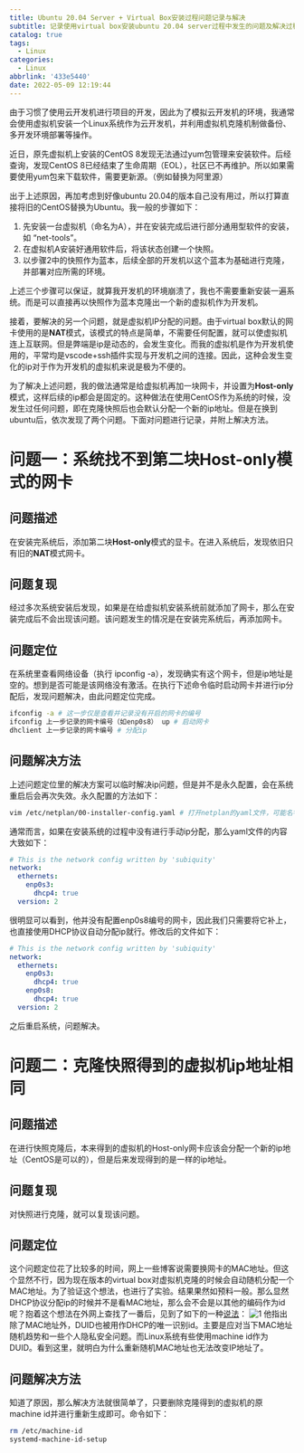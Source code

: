 ```yaml
---
title: Ubuntu 20.04 Server + Virtual Box安装过程问题记录与解决
subtitle: 记录使用virtual box安装ubuntu 20.04 server过程中发生的问题及解决过程
catalog: true
tags:
  - Linux
categories:
  - Linux
abbrlink: '433e5440'
date: 2022-05-09 12:19:44
---
```


由于习惯了使用云开发机进行项目的开发，因此为了模拟云开发机的环境，我通常会使用虚拟机安装一个Linux系统作为云开发机，并利用虚拟机克隆机制做备份、多开发环境部署等操作。

近日，原先虚拟机上安装的CentOS 8发现无法通过yum包管理来安装软件。后经查询，发现CentOS 8已经结束了生命周期（EOL），社区已不再维护。所以如果需要使用yum包来下载软件，需要更新源。（例如替换为阿里源）

出于上述原因，再加考虑到好像ubuntu 20.04的版本自己没有用过，所以打算直接将旧的CentOS替换为Ubuntu。我一般的步骤如下：
1. 先安装一台虚拟机（命名为A），并在安装完成后进行部分通用型软件的安装，如 “net-tools”。
2. 在虚拟机A安装好通用软件后，将该状态创建一个快照。
3. 以步骤2中的快照作为蓝本，后续全部的开发机以这个蓝本为基础进行克隆，并部署对应所需的环境。

上述三个步骤可以保证，就算我开发机的环境崩溃了，我也不需要重新安装一遍系统。而是可以直接再以快照作为蓝本克隆出一个新的虚拟机作为开发机。

接着，要解决的另一个问题，就是虚拟机IP分配的问题。由于virtual box默认的网卡使用的是**NAT**模式，该模式的特点是简单，不需要任何配置，就可以使虚拟机连上互联网。但是弊端是ip是动态的，会发生变化。而我的虚拟机是作为开发机使用的，平常均是vscode+ssh插件实现与开发机之间的连接。因此，这种会发生变化的ip对于作为开发机的虚拟机来说是极为不便的。

为了解决上述问题，我的做法通常是给虚拟机再加一块网卡，并设置为**Host-only**模式，这样后续的ip都会是固定的。这种做法在使用CentOS作为系统的时候，没发生过任何问题，即在克隆快照后也会默认分配一个新的ip地址。但是在换到ubuntu后，依次发现了两个问题。下面对问题进行记录，并附上解决方法。

# 问题一：系统找不到第二块Host-only模式的网卡

## 问题描述
在安装完系统后，添加第二块**Host-only**模式的显卡。在进入系统后，发现依旧只有旧的**NAT**模式网卡。

## 问题复现
经过多次系统安装后发现，如果是在给虚拟机安装系统前就添加了网卡，那么在安装完成后不会出现该问题。该问题发生的情况是在安装完系统后，再添加网卡。

## 问题定位
在系统里查看网络设备（执行 ipconfig -a），发现确实有这个网卡，但是ip地址是空的。想到是否可能是该网络没有激活。在执行下述命令临时启动网卡并进行ip分配后，发现问题解决，由此问题定位完成。
```bash
ifconfig -a # 这一步仅是查看并记录没有开启的网卡的编号
ifconfig 上一步记录的网卡编号（如enp0s8） up # 启动网卡
dhclient 上一步记录的网卡编号 # 分配ip
```

## 问题解决方法
上述问题定位里的解决方案可以临时解决ip问题，但是并不是永久配置，会在系统重启后会再次失效。永久配置的方法如下：
```bash
vim /etc/netplan/00-installer-config.yaml # 打开netplan的yaml文件，可能名字会不一样
```
通常而言，如果在安装系统的过程中没有进行手动ip分配，那么yaml文件的内容大致如下：
```yaml
# This is the network config written by 'subiquity'
network:
  ethernets:
    enp0s3:
      dhcp4: true
  version: 2
```
很明显可以看到，他并没有配置enp0s8编号的网卡，因此我们只需要将它补上，也直接使用DHCP协议自动分配ip就行。修改后的文件如下：
```yaml
# This is the network config written by 'subiquity'
network:
  ethernets:
    enp0s3:
      dhcp4: true
    enp0s8:
      dhcp4: true
  version: 2
```
之后重启系统，问题解决。

# 问题二：克隆快照得到的虚拟机ip地址相同
## 问题描述
在进行快照克隆后，本来得到的虚拟机的Host-only网卡应该会分配一个新的ip地址（CentOS是可以的），但是后来发现得到的是一样的ip地址。

## 问题复现
对快照进行克隆，就可以复现该问题。

## 问题定位
这个问题定位花了比较多的时间，网上一些博客说需要换网卡的MAC地址。但这个显然不行，因为现在版本的virtual box对虚拟机克隆的时候会自动随机分配一个MAC地址。为了验证这个想法，也进行了实验。结果果然如预料一般。那么显然DHCP协议分配ip的时候并不是看MAC地址，那么会不会是以其他的编码作为id呢？抱着这个想法在外网上查找了一番后，见到了如下的一种[说法](https://forums.virtualbox.org/viewtopic.php?f=6&t=100850#p489404)：
![1](https://cdn.jsdelivr.net/gh/vwonx/blog-imgs/ubuntu-vb-problems-record/1.png)
他指出除了MAC地址外，DUID也被用作DHCP的唯一识别id。主要是应对当下MAC地址随机趋势和一些个人隐私安全问题。而Linux系统有些使用machine id作为DUID。看到这里，就明白为什么重新随机MAC地址也无法改变IP地址了。

## 问题解决方法 
知道了原因，那么解决方法就很简单了，只要删除克隆得到的虚拟机的原machine id并进行重新生成即可。命令如下：
```bash
rm /etc/machine-id
systemd-machine-id-setup
```